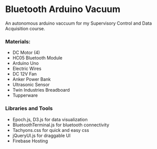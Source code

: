 # Bluetooth Arduino Vacuum
An autonomous arduino vaccuum for my Supervisory Control and Data Acquisition course.

### Materials:
- DC Motor (4)
- HC05 Bluetooth Module
- Arduino Uno
- Electric Wires
- DC 12V Fan
- Anker Power Bank
- Ultrasonic Sensor
- Twin Industries Breadboard
- Tupperware 

### Libraries and Tools
- Epoch.js, D3.js for data visualization
- BluetoothTerminal.js for bluetooth connectivity
- Tachyons.css for quick and easy css
- jQueryUI.js for draggable UI
- Firebase Hosting
